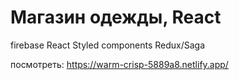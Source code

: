 # Магазин одежды, React

firebase
React
Styled components
Redux/Saga

посмотреть:
https://warm-crisp-5889a8.netlify.app/
